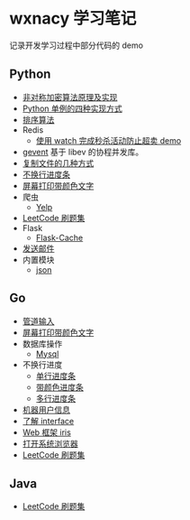 # wxnacy 学习笔记

记录开发学习过程中部分代码的 demo

## Python

- [非对称加密算法原理及实现](https://github.com/wxnacy/study/tree/master/python/crypto_demo)
- [Python 单例的四种实现方式](https://github.com/wxnacy/study/tree/master/python/singletion)
- [排序算法](https://github.com/wxnacy/study/tree/master/python/sorts)
- Redis
    - [使用 watch 完成秒杀活动防止超卖 demo](https://github.com/wxnacy/study/blob/master/python/redis_demo/README.md#%E4%BD%BF%E7%94%A8-watch-%E5%AE%8C%E6%88%90%E7%A7%92%E6%9D%80%E6%B4%BB%E5%8A%A8%E9%98%B2%E6%AD%A2%E8%B6%85%E5%8D%96-demo)
- [gevent](https://github.com/wxnacy/study/tree/master/python/gevent_demo) 基于 libev 的协程并发库。
- [复制文件的几种方式](https://github.com/wxnacy/study/blob/master/python/simple/copys.py)
- [不换行进度条](https://github.com/wxnacy/study/blob/master/python/simple/single_line_progress.py)
- [屏幕打印带颜色文字](https://github.com/wxnacy/study/blob/master/python/simple/colors.py)
- 爬虫
    - [Yelp](https://github.com/wxnacy/study/blob/master/python/crawler/yelp.py)
- [LeetCode 刷题集](https://github.com/wxnacy/study/blob/master/python/leetcode/README.md)
- Flask
    - [Flask-Cache](https://github.com/wxnacy/study/tree/master/python/flask_cache_demo)
- [发送邮件](https://github.com/wxnacy/study/blob/master/python/email_demo/myemail.py)
- 内置模块
    - [json](https://github.com/wxnacy/study/tree/master/python/builtin_module/jsons)

## Go

- [管道输入](https://github.com/wxnacy/study/blob/master/goland/src/args/stdin.go)
- [屏幕打印带颜色文字](https://github.com/wxnacy/study/blob/master/goland/src/color/main.go)
- 数据库操作
    - [Mysql](https://github.com/wxnacy/study/blob/master/goland/src/db/mysql.go)
- 不换行进度
    - [单行进度条](https://github.com/wxnacy/study/blob/master/goland/src/progress/single.go)
    - [带颜色进度条](https://github.com/wxnacy/study/blob/master/goland/src/progress/color.go)
    - [多行进度条](https://github.com/wxnacy/study/blob/master/goland/src/progress/multi.go)
- [机器用户信息](https://github.com/wxnacy/study/blob/master/goland/src/simple/os_user.go)
- [了解 interface](https://github.com/wxnacy/study/tree/master/goland/src/interfaces)
- [Web 框架 iris](https://github.com/wxnacy/study/tree/master/goland/src/iris_examples)
- [打开系统浏览器](https://github.com/wxnacy/study/blob/master/goland/src/open_brower/main.go)
- [LeetCode 刷题集](https://github.com/wxnacy/study/blob/master/goland/src/leetcode/README.md)

## Java

- [LeetCode 刷题集](https://github.com/wxnacy/study/blob/master/java/leetcode/README.md)

